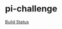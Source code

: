 # pi-challenge
[Build Status](http://107.23.217.253/buildStatus/icon?job=pi-challenge "http://107.23.217.253/job/pi-challenge/")
